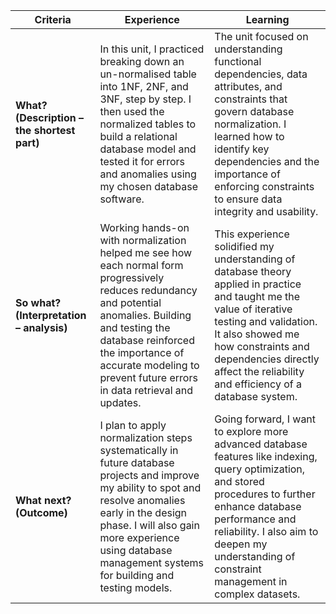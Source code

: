 | Criteria                                    | Experience                                                                                                                                                                                                                                                                | Learning                                                                                                                                                                                                                                                                |
| ------------------------------------------- | ------------------------------------------------------------------------------------------------------------------------------------------------------------------------------------------------------------------------------------------------------------------------- | ----------------------------------------------------------------------------------------------------------------------------------------------------------------------------------------------------------------------------------------------------------------------- |
| **What? (Description – the shortest part)** | In this unit, I practiced breaking down an un-normalised table into 1NF, 2NF, and 3NF, step by step. I then used the normalized tables to build a relational database model and tested it for errors and anomalies using my chosen database software.                     | The unit focused on understanding functional dependencies, data attributes, and constraints that govern database normalization. I learned how to identify key dependencies and the importance of enforcing constraints to ensure data integrity and usability.          |
| **So what? (Interpretation – analysis)**    | Working hands-on with normalization helped me see how each normal form progressively reduces redundancy and potential anomalies. Building and testing the database reinforced the importance of accurate modeling to prevent future errors in data retrieval and updates. | This experience solidified my understanding of database theory applied in practice and taught me the value of iterative testing and validation. It also showed me how constraints and dependencies directly affect the reliability and efficiency of a database system. |
| **What next? (Outcome)**                    | I plan to apply normalization steps systematically in future database projects and improve my ability to spot and resolve anomalies early in the design phase. I will also gain more experience using database management systems for building and testing models.        | Going forward, I want to explore more advanced database features like indexing, query optimization, and stored procedures to further enhance database performance and reliability. I also aim to deepen my understanding of constraint management in complex datasets.  |

